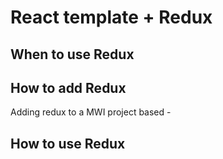 # React template + Redux

## When to use Redux

## How to add Redux

Adding redux to a MWI project based -

## How to use Redux
